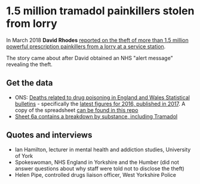 # 1.5 million tramadol painkillers stolen from lorry

In March 2018 **David Rhodes** [reported on the theft of more than 1.5 million powerful prescription painkillers from a lorry at a service station](http://www.bbc.co.uk/news/uk-england-43419503).

The story came about after David obtained an NHS "alert message" revealing the theft.

## Get the data

* ONS: [Deaths related to drug poisoning in England and Wales Statistical bulletins](https://www.ons.gov.uk/peoplepopulationandcommunity/birthsdeathsandmarriages/deaths/bulletins/deathsrelatedtodrugpoisoninginenglandandwales/previousReleases) - specifically the [latest figures for 2016, published in 2017](https://www.ons.gov.uk/peoplepopulationandcommunity/birthsdeathsandmarriages/deaths/datasets/deathsrelatedtodrugpoisoningenglandandwalesreferencetable). A copy of the spreadsheet [can be found in this repo](https://github.com/BBC-Data-Unit/tramadol-theft/blob/master/deathsrelatedtodrugpoisoningenglandandwales.xls)
* [Sheet 6a contains a breakdown by substance, including Tramadol](https://github.com/BBC-Data-Unit/tramadol-theft/blob/master/drugdeathsbysubtance.xlsx)

## Quotes and interviews

* Ian Hamilton, lecturer in mental health and addiction studies, University of York
* Spokeswoman, NHS England in Yorkshire and the Humber (did not answer questions about why staff were told not to disclose the theft)
* Helen Pipe, controlled drugs liaison officer, West Yorkshire Police 


